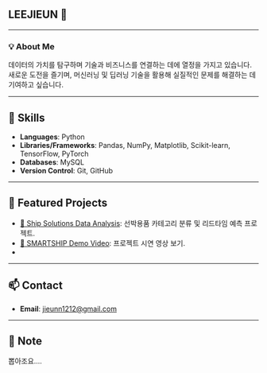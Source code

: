 ## LEEJIEUN 👋

---
### 💡 About Me
데이터의 가치를 탐구하며 기술과 비즈니스를 연결하는 데에 열정을 가지고 있습니다. 
새로운 도전을 즐기며, 머신러닝 및 딥러닝 기술을 활용해
실질적인 문제를 해결하는 데 기여하고 싶습니다.

---

## 🔧 Skills
- **Languages**: Python
- **Libraries/Frameworks**: Pandas, NumPy, Matplotlib, Scikit-learn, TensorFlow, PyTorch
- **Databases**: MySQL
- **Version Control**: Git, GitHub

---

## 📂 Featured Projects
- [🚢 Ship Solutions Data Analysis](#): 선박용품 카테고리 분류 및 리드타임 예측 프로젝트.
- [🎥 SMARTSHIP Demo Video](https://www.youtube.com/watch?v=drF5rMgZzB0): 프로젝트 시연 영상 보기.
- 
---

## 📫 Contact
- **Email**: jieunn1212@gmail.com
---

## 📌 Note
뽑아조요....
